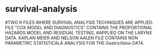 # survival-analysis
#TWO R FILES WHERE SURVIVAL ANALYSIS TECHNIQUES ARE APPLIED. FILE "COX MODEL AND DIAGNOSTICS" CONTAINS THE PROPORTIONAL HAZARDS MODEL AND RESIDUAL TESTING,
#APPLIED ON THE LARYNX DATA. KAPLAN MEIER AND NELSON AALEN FILE CONTAINS NON PARAMETRIC STATISTICALA ANALYSIS FOR THE GastricXelox DATA.
